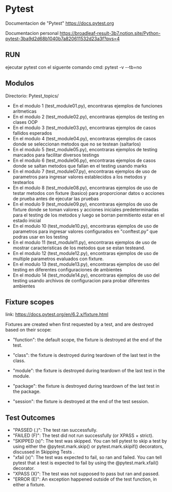 # Pytest 

Documentacion de "Pytest"
https://docs.pytest.org

Documentacion personal
https://broadleaf-result-3b7.notion.site/Python-pytest-3ba9d2d68b1040b7a820611532d23a3f?pvs=4

## RUN

ejecutar pytest con el siguente comando cmd:
pytest -v --tb=no

## Modulos

Directorio: Pytest_topics/

* En el modulo 1 (test_module01.py), encontraras ejemplos de funciones aritmeticas
* En el modulo 2 (test_module02.py), encontraras ejemplos de testing en clases OOP
* En el modulo 3 (test_module03.py), encontraras ejemplos de casos fallidos esperados
* En el modulo 4 (test_module04.py), encontraras ejemplos de casos donde se seleccionan metodos que no se testean (saltarlos)
* En el modulo 5 (test_module05.py), encontraras ejemplos de testing marcados para facilitar diversos testings
* En el modulo 6 (test_module06.py), encontraras ejemplos de casos donde se saltan metodos que fallan en el testing usando marks
* En el modulo 7 (test_module07.py), encontraras ejemplos de uso de parametros para ingresar valores establecidos a los metodos y testearlos
* En el modulo 8 (test_module08.py), encontraras ejemplos de uso de testar metodos con fixture (basico) para proporcionar datos o acciones de prueba antes de ejecutar las pruebas
* En el modulo 9 (test_module09.py), encontraras ejemplos de uso de fixture donde se toman valores y acciones iniciales predeterminadas para el testing de los metodos y luego se borran permitiento estar en el estado inicial
* En el modulo 10 (test_module10.py), encontraras ejemplos de uso de parametros para ingresar valores configurados en "conftest.py" que podras usar en los testing
* En el modulo 11 (test_module11.py), encontraras ejemplos de uso de mostrar caracteristicas de los metodos que se estan testeand.
* En el modulo 12 (test_module12.py), encontraras ejemplos de uso de multiple parametros evaluados con fixture.
* En el modulo 13 (test_module13.py), encontraras ejemplos de uso del testing en diferentes configuraciones de ambientes
* En el modulo 14 (test_module14.py), encontraras ejemplos de uso del testing usando archivos de configuracion para probar diferentes ambientes

## Fixture scopes

link: https://docs.pytest.org/en/6.2.x/fixture.html

Fixtures are created when first requested by a test, and are destroyed based on their scope:

* "function": the default scope, the fixture is destroyed at the end of the test.

* "class": the fixture is destroyed during teardown of the last test in the class.

* "module": the fixture is destroyed during teardown of the last test in the module.

* "package": the fixture is destroyed during teardown of the last test in the package.

* "session": the fixture is destroyed at the end of the test session.


## Test Outcomes

* "PASSED (.)": The test ran successfully.
* "FAILED (F)": The test did not run successfully (or XPASS + strict).
* "SKIPPED (s)": The test was skipped. You can tell pytest to skip a test by using either the @pytest.mark.skip() or pytest.mark.skipif()
decorators, discussed in Skipping Tests .
* "xfail (x)": The test was expected to fail, so ran and failed. You can tell pytest that a test is expected to fail by using the @pytest.mark.xfail()
decorator.
* "XPASS (X)": The test was not supposed to pass but ran and passed.
* "ERROR (E)": An exception happened outside of the test function, in either a fixture.